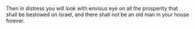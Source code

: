 Then in distress you will look with envious eye on all the prosperity that shall be bestowed on Israel, and there shall not be an old man in your house forever.
